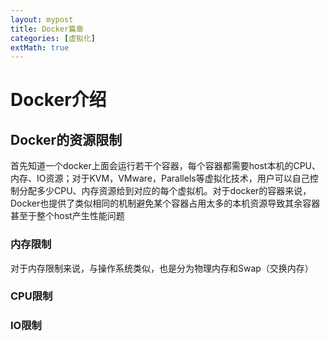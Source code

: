 ```yaml
---
layout: mypost
title: Docker篇章
categories: [虚拟化]
extMath: true
---
```


# Docker介绍

## 

## Docker的资源限制

首先知道一个docker上面会运行若干个容器，每个容器都需要host本机的CPU、内存、IO资源；对于KVM，VMware，Parallels等虚拟化技术，用户可以自己控制分配多少CPU、内存资源给到对应的每个虚拟机。对于docker的容器来说，Docker也提供了类似相同的机制避免某个容器占用太多的本机资源导致其余容器甚至于整个host产生性能问题

### 内存限制

对于内存限制来说，与操作系统类似，也是分为物理内存和Swap（交换内存）

### CPU限制



### IO限制